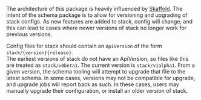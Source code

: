 The architecture of this package is heavily influenced by [Skaffold](https://github.com/GoogleContainerTools/skaffold).
The intent of the schema package is to allow for versioning and upgrading of stack configs.
As new features are added to stack, config will change, and this can lead to cases where newer versions of stack no longer
work for previous versions. 

Config files for stack should contain an `ApiVersion` of the form `stack/{version}{release}`.  
The earliest versions of stack do not have an ApiVersion, so files like this are treated as `stack/v0beta1`.
The current version is `stack/v1alpha1`. From a given version, the schema tooling will attempt to 
upgrade that file to the latest schema. In some cases, versions may not be compatible for upgrade, and upgrade jobs will report back as such. 
In these cases, users may manually upgrade their configuration, or install an older version of stack.



